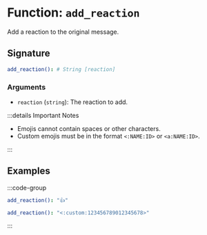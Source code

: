 # Function: `add_reaction`

Add a reaction to the original message.

## Signature

```yml
add_reaction(): # String [reaction]
```

### Arguments

- `reaction` (`string`): The reaction to add.

:::details Important Notes

- Emojis cannot contain spaces or other characters.
- Custom emojis must be in the format `<:NAME:ID>` or `<a:NAME:ID>`.

:::

## Examples

:::code-group

```yml [Unicode Emoji]
add_reaction(): "👍"
```

```yml [Custom Emoji]
add_reaction(): "<:custom:123456789012345678>"
```

:::
